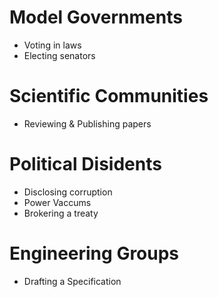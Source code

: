 # Model Governments

* Voting in laws
* Electing senators

# Scientific Communities

* Reviewing & Publishing papers

# Political Disidents

* Disclosing corruption
* Power Vaccums
* Brokering a treaty

# Engineering Groups

* Drafting a Specification